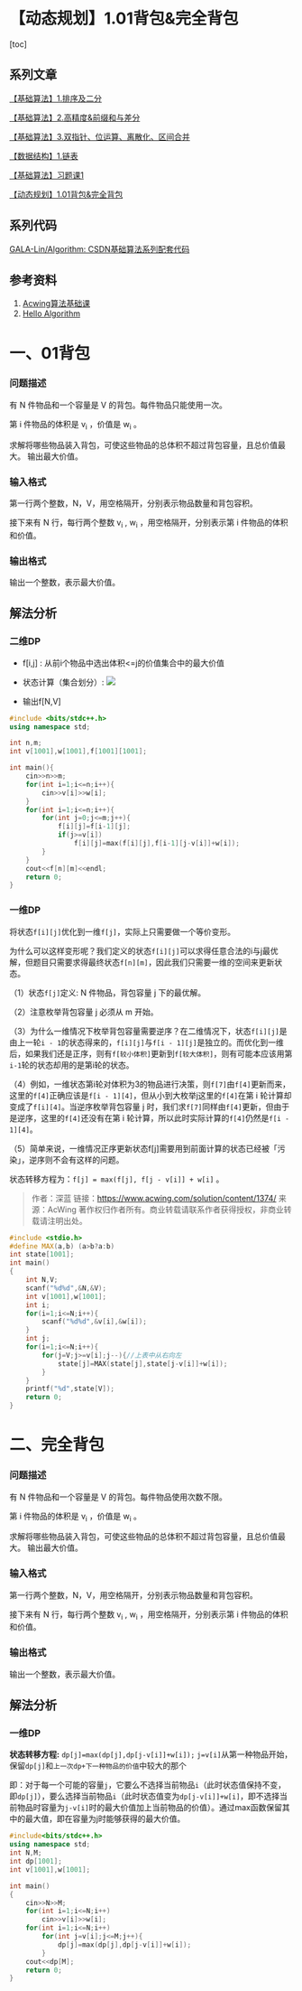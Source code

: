 ﻿---
icon: pen-to-square
date: 2025-04-23
cover: https://img.picui.cn/free/2025/06/15/684eb82931fbc.jpg
footer: <a href=https://www.gnu.org/licenses/gpl-3.0.html style="color:#808080"> GPL-3.0 Licensed </a> | Copyright © 2025-present <a href="https://github.com/GALA-Lin" style="color:#808080">GALA-Lin</a>
copyright: false
category:
- 基础算法学习笔记
tag:
  - 动态规划
  - 01背包
  - 完全背包
---
# 【动态规划】1.01背包&完全背包
[toc]


## 系列文章

[【基础算法】1.排序及二分](https://blog.csdn.net/2302_79000266/article/details/144505896)

[【基础算法】2.高精度&前缀和与差分](https://blog.csdn.net/2302_79000266/article/details/144608856)

[【基础算法】3.双指针、位运算、离散化、区间合并](https://blog.csdn.net/2302_79000266/article/details/144634985)

[【数据结构】1.链表](https://blog.csdn.net/2302_79000266/article/details/144653279)

[【基础算法】习题课1](https://blog.csdn.net/2302_79000266/article/details/145040073?fromshare=blogdetail&sharetype=blogdetail&sharerId=145040073&sharerefer=PC&sharesource=2302_79000266&sharefrom=from_link)

[【动态规划】1.01背包&完全背包](https://blog.csdn.net/2302_79000266/article/details/146338225?fromshare=blogdetail&sharetype=blogdetail&sharerId=146338225&sharerefer=PC&sharesource=2302_79000266&sharefrom=from_link)

## 系列代码

[GALA-Lin/Algorithm: CSDN基础算法系列配套代码](https://github.com/GALA-Lin/Algorithm)

## 参考资料

1. [Acwing算法基础课](https://www.acwing.com/)
2. [Hello Algorithm](https://www.hello-algo.com/)

# 一、01背包

### 问题描述

有 N 件物品和一个容量是 V 的背包。每件物品只能使用一次。

第 i 件物品的体积是 v<sub>i</sub> ，价值是 w<sub>i</sub> 。

求解将哪些物品装入背包，可使这些物品的总体积不超过背包容量，且总价值最大。
输出最大价值。

### 输入格式

第一行两个整数，N，V，用空格隔开，分别表示物品数量和背包容积。

接下来有 N 行，每行两个整数 v<sub>i</sub> , w<sub>i</sub> ，用空格隔开，分别表示第 i 件物品的体积和价值。

### 输出格式

输出一个整数，表示最大价值。

## 解法分析

### 二维DP

- f[i,j] : 从前i个物品中选出体积<=j的价值集合中的最大价值
- 状态计算（集合划分）: 
![](https://i-blog.csdnimg.cn/direct/b89ee4c231c64a5c832037478c586b07.png#pic_center)

 - 输出f[N,V]



```cpp
#include <bits/stdc++.h>
using namespace std;

int n,m;
int v[1001],w[1001],f[1001][1001];

int main(){
    cin>>n>>m;
    for(int i=1;i<=n;i++){
        cin>>v[i]>>w[i];
    }
    for(int i=1;i<=n;i++){
        for(int j=0;j<=m;j++){
            f[i][j]=f[i-1][j];
            if(j>=v[i])
                f[i][j]=max(f[i][j],f[i-1][j-v[i]]+w[i]);
        }
    }
    cout<<f[n][m]<<endl;
    return 0;
}
```



### 一维DP

将状态`f[i][j]`优化到一维`f[j]`，实际上只需要做一个等价变形。

为什么可以这样变形呢？我们定义的状态`f[i][j]`可以求得任意合法的i与j最优解，但题目只需要求得最终状态`f[n][m]`，因此我们只需要一维的空间来更新状态。

（1）状态`f[j]`定义: N 件物品，背包容量 j 下的最优解。

（2）注意枚举背包容量 j 必须从 m 开始。

（3）为什么一维情况下枚举背包容量需要逆序？在二维情况下，状态`f[i][j]`是由上一轮`i - 1`的状态得来的，`f[i][j]`与`f[i - 1][j]`是独立的。而优化到一维后，如果我们还是正序，则有`f[较小体积]`更新到`f[较大体积]`，则有可能本应该用第`i-1`轮的状态却用的是第i轮的状态。

（4）例如，一维状态第i轮对体积为3的物品进行决策，则`f[7]`由`f[4]`更新而来，这里的`f[4]`正确应该是`f[i - 1][4]`，但从小到大枚举j这里的`f[4]`在第 i 轮计算却变成了`f[i][4]`。当逆序枚举背包容量 j 时，我们求`f[7]`同样由`f[4]`更新，但由于是逆序，这里的`f[4]`还没有在第 i 轮计算，所以此时实际计算的`f[4]`仍然是`f[i - 1][4]`。

（5）简单来说，一维情况正序更新状态f[j]需要用到前面计算的状态已经被「污染」，逆序则不会有这样的问题。

状态转移方程为：`f[j] = max(f[j], f[j - v[i]] + w[i]` 。

> 作者：深蓝
> 链接：https://www.acwing.com/solution/content/1374/
> 来源：AcWing
> 著作权归作者所有。商业转载请联系作者获得授权，非商业转载请注明出处。

```cpp
#include <stdio.h>
#define MAX(a,b) (a>b?a:b)
int state[1001];
int main()
{
    int N,V;
    scanf("%d%d",&N,&V);
    int v[1001],w[1001];
    int i;
    for(i=1;i<=N;i++){
        scanf("%d%d",&v[i],&w[i]);
    }
    int j;
    for(i=1;i<=N;i++){
        for(j=V;j>=v[i];j--){//上表中从右向左
            state[j]=MAX(state[j],state[j-v[i]]+w[i]);
        }
    }
    printf("%d",state[V]);
    return 0;
}

```
# 二、完全背包
### 问题描述

有 N 件物品和一个容量是 V 的背包。每件物品使用次数不限。

第 i 件物品的体积是 v<sub>i</sub> ，价值是 w<sub>i</sub> 。

求解将哪些物品装入背包，可使这些物品的总体积不超过背包容量，且总价值最大。
输出最大价值。

### 输入格式

第一行两个整数，N，V，用空格隔开，分别表示物品数量和背包容积。

接下来有 N 行，每行两个整数 v<sub>i</sub> , w<sub>i</sub> ，用空格隔开，分别表示第 i 件物品的体积和价值。

### 输出格式

输出一个整数，表示最大价值。

## 解法分析
### 一维DP
**状态转移方程:** `dp[j]=max(dp[j],dp[j-v[i]]+w[i]);`
`j=v[i]`从第一种物品开始，保留`dp[j]`和`上一次dp+下一种物品的价值`中较大的那个

即：对于每一个可能的容量`j`，它要么不选择当前物品`i`（此时状态值保持不变，即`dp[j]`），要么选择当前物品`i`（此时状态值变为`dp[j-v[i]]+w[i]`，即不选择当前物品时容量为`j-v[i]`时的最大价值加上当前物品的价值）。通过max函数保留其中的最大值，即在容量为j时能够获得的最大价值。
```cpp
#include<bits/stdc++.h>
using namespace std;
int N,M;
int dp[1001];
int v[1001],w[1001];

int main()
{
    cin>>N>>M;
    for(int i=1;i<=N;i++)
        cin>>v[i]>>w[i];
    for(int i=1;i<=N;i++)
        for(int j=v[i];j<=M;j++){
            dp[j]=max(dp[j],dp[j-v[i]]+w[i]);
        }
    cout<<dp[M];
    return 0;
}
```
